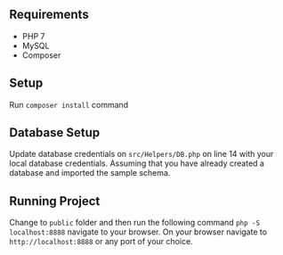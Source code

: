 ## Requirements
 - PHP 7
 - MySQL
 - Composer
 
## Setup

Run `composer install` command

## Database Setup

Update database credentials on `src/Helpers/DB.php` on line 14 with your local database credentials.
Assuming that you have already created a database and imported the sample schema.

## Running Project
Change to `public` folder and then run the following command
`php -S localhost:8888` navigate to your browser. On your browser navigate to `http://localhost:8888` or any port of your choice.
